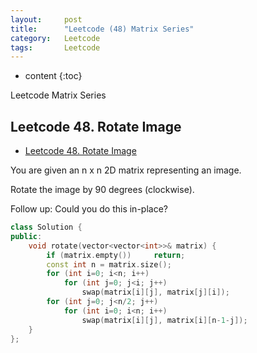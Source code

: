 ```yaml
---
layout:     post
title:      "Leetcode (48) Matrix Series"
category:   Leetcode
tags:		Leetcode
---
```


* content
{:toc}

Leetcode Matrix Series

## Leetcode 48. Rotate Image

* [Leetcode 48. Rotate Image](https://leetcode.com/problems/rotate-image/#/description)

You are given an n x n 2D matrix representing an image.

Rotate the image by 90 degrees (clockwise).

Follow up:
Could you do this in-place?

```cpp
class Solution {
public:
    void rotate(vector<vector<int>>& matrix) {
        if (matrix.empty())     return;
        const int n = matrix.size();
        for (int i=0; i<n; i++)
            for (int j=0; j<i; j++)
                swap(matrix[i][j], matrix[j][i]);
        for (int j=0; j<n/2; j++)
            for (int i=0; i<n; i++)
                swap(matrix[i][j], matrix[i][n-1-j]);
    }
};
```



